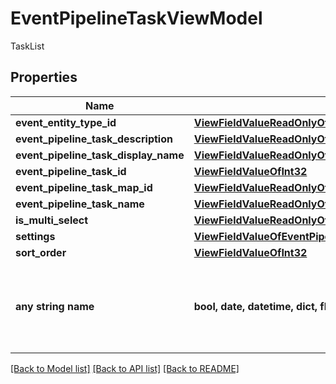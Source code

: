 # EventPipelineTaskViewModel

TaskList

## Properties
Name | Type | Description | Notes
------------ | ------------- | ------------- | -------------
**event_entity_type_id** | [**ViewFieldValueReadOnlyOfOptionalEventEntityTypeEnum**](ViewFieldValueReadOnlyOfOptionalEventEntityTypeEnum.md) |  | [optional] 
**event_pipeline_task_description** | [**ViewFieldValueReadOnlyOfString**](ViewFieldValueReadOnlyOfString.md) |  | [optional] 
**event_pipeline_task_display_name** | [**ViewFieldValueReadOnlyOfString**](ViewFieldValueReadOnlyOfString.md) |  | [optional] 
**event_pipeline_task_id** | [**ViewFieldValueOfInt32**](ViewFieldValueOfInt32.md) |  | [optional] 
**event_pipeline_task_map_id** | [**ViewFieldValueReadOnlyOfInt32**](ViewFieldValueReadOnlyOfInt32.md) |  | [optional] 
**event_pipeline_task_name** | [**ViewFieldValueReadOnlyOfString**](ViewFieldValueReadOnlyOfString.md) |  | [optional] 
**is_multi_select** | [**ViewFieldValueReadOnlyOfBoolean**](ViewFieldValueReadOnlyOfBoolean.md) |  | [optional] 
**settings** | [**ViewFieldValueOfEventPipelineTaskSettingValueMapViewModelArray**](ViewFieldValueOfEventPipelineTaskSettingValueMapViewModelArray.md) |  | [optional] 
**sort_order** | [**ViewFieldValueOfInt32**](ViewFieldValueOfInt32.md) |  | [optional] 
**any string name** | **bool, date, datetime, dict, float, int, list, str, none_type** | any string name can be used but the value must be the correct type | [optional]

[[Back to Model list]](../README.md#documentation-for-models) [[Back to API list]](../README.md#documentation-for-api-endpoints) [[Back to README]](../README.md)


